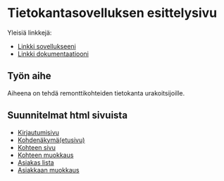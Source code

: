 # Tietokantasovelluksen esittelysivu

Yleisiä linkkejä:

* [Linkki sovellukseeni](http://hyytiala.users.cs.helsinki.fi/remonttidb)
* [Linkki dokumentaatiooni](https://www.github.com)

## Työn aihe

Aiheena on tehdä remonttikohteiden tietokanta urakoitsijoille.

## Suunnitelmat html sivuista
* [Kirjautumisivu](http://hyytiala.users.cs.helsinki.fi/remonttidb)
* [Kohdenäkymä(etusivu)](http://hyytiala.users.cs.helsinki.fi/remonttidb/kohteet)
* [Kohteen sivu](http://hyytiala.users.cs.helsinki.fi/remonttidb/kohde)
* [Kohteen muokkaus](http://hyytiala.users.cs.helsinki.fi/remonttidb/muokkaa)
* [Asiakas lista](http://hyytiala.users.cs.helsinki.fi/remonttidb/asiakkaat)
* [Asiakkaan muokkaus](http://hyytiala.users.cs.helsinki.fi/remonttidb/asiakasmuok)
